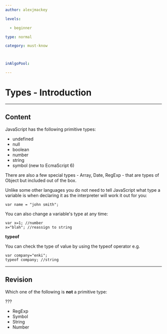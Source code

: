 ```yaml
---
author: alexjmackey

levels:

  - beginner

type: normal

category: must-know



inAlgoPool:

---
```


# Types - Introduction

---
## Content

JavaScript has the following primitive types:

- undefined
- null
- boolean
- number
- string
- symbol (new to EcmaScript 6)

There are also a few special types - Array, Date, RegExp - that are types of Object but included out of the box.

Unlike some other languages you do not need to tell JavaScript what type a variable is when declaring it as the interpreter will work it out for you:
```
var name = "john smith";
```

You can also change a variable's type at any time:
```
var x=1; //number
x="blah"; //reassign to string
```

**typeof**

You can check the type of value by using the typeof operator e.g.
```
var company="enki";
typeof company; //string
```

---
## Revision

Which one of the following is **not** a primitive type:

???


* RegExp
* Symbol
* String
* Number


